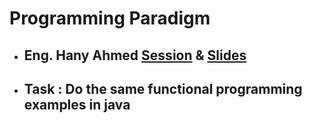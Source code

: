 # Programming Paradigm

- ## Eng. Hany Ahmed [Session](https://drive.google.com/file/d/1rfrqntSugy18tbYXPCIhlEX6RBVBQbFL/view?usp=sharing&t=1) & [Slides](https://drive.google.com/file/d/1x3zDIDZeZiV2BKxkt9jP5rxDya1ao_4Q/view?usp=sharing)
- ## Task : Do the same functional programming examples in java